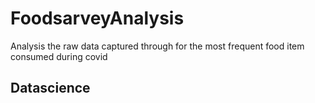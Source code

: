 # FoodsarveyAnalysis
Analysis the raw data captured through for the most frequent food item consumed during covid 
## Datascience
